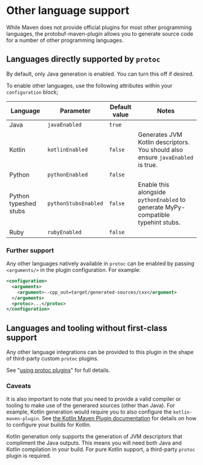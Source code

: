 # Other language support

<div id="pmp-toc"></div>

While Maven does not provide official plugins for most other programming
languages, the protobuf-maven-plugin allows you to generate source code for
a number of other programming languages.

## Languages directly supported by `protoc`

By default, only Java generation is enabled. You can turn this off if desired.

To enable other languages, use the following attributes within your `configuration` block;

<table>
  <thead>
    <tr>
      <th>Language</th>
      <th>Parameter</th>
      <th>Default value</th>
      <th>Notes</th>
    </tr>
  </thead>
  <tbody>
    <tr>
      <td>Java</td>
      <td><code>javaEnabled</code></td>
      <td><code>true</code></td>
      <td/>
    </tr>
    <tr>
      <td>Kotlin</td>
      <td><code>kotlinEnabled</code></td>
      <td><code>false</code></td>
      <td>Generates JVM Kotlin descriptors. You should also ensure <code>javaEnabled</code> is true.</td>
    </tr>
    <tr>
      <td>Python</td>
      <td><code>pythonEnabled</code></td>
      <td><code>false</code></td>
      <td/>
    </tr>
    <tr>
      <td>Python typeshed stubs</td>
      <td><code>pythonStubsEnabled</code></td>
      <td><code>false</code></td>
      <td>Enable this alongside <code>pythonEnabled</code> to generate MyPy-compatible typehint stubs.</td>
    </tr>
    <tr>
      <td>Ruby</td>
      <td><code>rubyEnabled</code></td>
      <td><code>false</code></td>
      <td/>
    </tr>
  </tbody>
</table>

### Further support

Any other languages natively available in `protoc` can be enabled by passing `<arguments/>`
in the plugin configuration. For example:

```xml
<configuration>
  <arguments>
    <argument>--cpp_out=target/generated-sources/cxx</argument>
  </arguments>
  <protoc>...</protoc>
</configuration>
```

## Languages and tooling without first-class support

Any other language integrations can be provided to this plugin in the shape of
third-party custom `protoc` plugins.

See "[using protoc plugins](./using-protoc-plugins.md)" for full details.

### Caveats

It is also important to note that you need to provide a valid compiler or tooling to
make use of the generared sources (other than Java). For example, Kotlin generation
would require you to also configure the `kotlin-maven-plugin`. See 
[the Kotlin Maven Plugin documentation](https://kotlinlang.org/docs/maven.html) for details on
how to configure your builds for Kotlin.

Kotlin generation only supports the generation of JVM descriptors that compliment
the Java outputs. This means you will need both Java and Kotlin compilation in your
build. For pure Kotlin support, a third-party `protoc` plugin is required.
